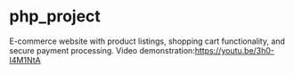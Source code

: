 # php_project
E-commerce website with product listings, shopping cart functionality, and secure payment processing.
Video demonstration:https://youtu.be/3h0-I4M1NtA
